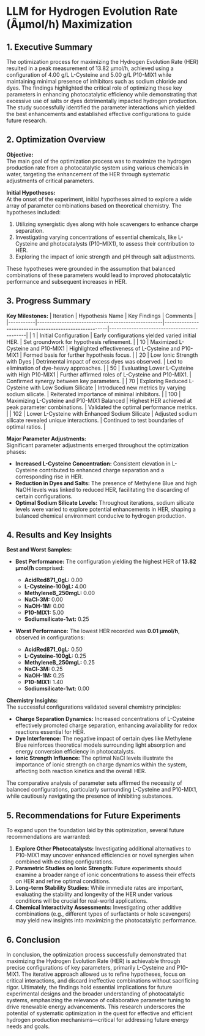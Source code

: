 # LLM for Hydrogen Evolution Rate (Âµmol/h) Maximization

## 1. Executive Summary

The optimization process for maximizing the Hydrogen Evolution Rate (HER) resulted in a peak measurement of 13.82 µmol/h, achieved using a configuration of 4.00 g/L L-Cysteine and 5.00 g/L P10-MIX1 while maintaining minimal presence of inhibitors such as sodium chloride and dyes. The findings highlighted the critical role of optimizing these key parameters in enhancing photocatalytic efficiency while demonstrating that excessive use of salts or dyes detrimentally impacted hydrogen production. The study successfully identified the parameter interactions which yielded the best enhancements and established effective configurations to guide future research.

## 2. Optimization Overview

**Objective:**  
The main goal of the optimization process was to maximize the hydrogen production rate from a photocatalytic system using various chemicals in water, targeting the enhancement of the HER through systematic adjustments of critical parameters.

**Initial Hypotheses:**  
At the onset of the experiment, initial hypotheses aimed to explore a wide array of parameter combinations based on theoretical chemistry. The hypotheses included:
1. Utilizing synergistic dyes along with hole scavengers to enhance charge separation.
2. Investigating varying concentrations of essential chemicals, like L-Cysteine and photocatalysts (P10-MIX1), to assess their contribution to HER.
3. Exploring the impact of ionic strength and pH through salt adjustments.

These hypotheses were grounded in the assumption that balanced combinations of these parameters would lead to improved photocatalytic performance and subsequent increases in HER.

## 3. Progress Summary

**Key Milestones:**
| Iteration | Hypothesis Name                                      | Key Findings                                           | Comments                                   |
|-----------|---------------------------------------------------|-------------------------------------------------------|--------------------------------------------|
| 1         | Initial Configuration                               | Early configurations yielded varied initial HER.      | Set groundwork for hypothesis refinement.  |
| 10        | Maximized L-Cysteine and P10-MIX1                  | Highlighted effectiveness of L-Cysteine and P10-MIX1 | Formed basis for further hypothesis focus. |
| 20        | Low Ionic Strength with Dyes                        | Detrimental impact of excess dyes was observed.       | Led to elimination of dye-heavy approaches. |
| 50        | Evaluating Lower L-Cysteine with High P10-MIX1     | Further affirmed roles of L-Cysteine and P10-MIX1.  | Confirmed synergy between key parameters.  |
| 70        | Exploring Reduced L-Cysteine with Low Sodium Silicate | Introduced new metrics by varying sodium silicate.     | Reiterated importance of minimal inhibitors. |
| 100      | Maximizing L-Cysteine and P10-MIX1 Balanced        | Highest HER achieved at peak parameter combinations.   | Validated the optimal performance metrics. |
| 102      | Lower L-Cysteine with Enhanced Sodium Silicate      | Adjusted sodium silicate revealed unique interactions.  | Continued to test boundaries of optimal ratios. |

**Major Parameter Adjustments:**  
Significant parameter adjustments emerged throughout the optimization phases:
- **Increased L-Cysteine Concentration:** Consistent elevation in L-Cysteine contributed to enhanced charge separation and a corresponding rise in HER.
- **Reduction in Dyes and Salts:** The presence of Methylene Blue and high NaOH levels was linked to reduced HER, facilitating the discarding of certain configurations.
- **Optimal Sodium Silicate Levels:** Throughout iterations, sodium silicate levels were varied to explore potential enhancements in HER, shaping a balanced chemical environment conducive to hydrogen production.

## 4. Results and Key Insights

**Best and Worst Samples:**
- **Best Performance:** The configuration yielding the highest HER of **13.82 µmol/h** comprised:
  - **AcidRed871_0gL:** 0.00
  - **L-Cysteine-100gL:** 4.00
  - **MethyleneB_250mgL:** 0.00
  - **NaCl-3M:** 0.00
  - **NaOH-1M:** 0.00
  - **P10-MIX1:** 5.00
  - **Sodiumsilicate-1wt:** 0.25

- **Worst Performance:** The lowest HER recorded was **0.01 µmol/h**, observed in configurations:
  - **AcidRed871_0gL:** 0.50
  - **L-Cysteine-100gL:** 0.25
  - **MethyleneB_250mgL:** 0.25
  - **NaCl-3M:** 0.25
  - **NaOH-1M:** 0.25
  - **P10-MIX1:** 1.40
  - **Sodiumsilicate-1wt:** 0.00

**Chemistry Insights:**  
The successful configurations validated several chemistry principles:
- **Charge Separation Dynamics:** Increased concentrations of L-Cysteine effectively promoted charge separation, enhancing availability for redox reactions essential for HER.
- **Dye Interference:** The negative impact of certain dyes like Methylene Blue reinforces theoretical models surrounding light absorption and energy conversion efficiency in photocatalysts.
- **Ionic Strength Influence:** The optimal NaCl levels illustrate the importance of ionic strength on charge dynamics within the system, affecting both reaction kinetics and the overall HER.

The comparative analysis of parameter sets affirmed the necessity of balanced configurations, particularly surrounding L-Cysteine and P10-MIX1, while cautiously navigating the presence of inhibiting substances.

## 5. Recommendations for Future Experiments

To expand upon the foundation laid by this optimization, several future recommendations are warranted:
1. **Explore Other Photocatalysts:** Investigating additional alternatives to P10-MIX1 may uncover enhanced efficiencies or novel synergies when combined with existing configurations.
2. **Parametric Studies on Ionic Strength:** Future experiments should examine a broader range of ionic concentrations to assess their effects on HER and refine optimal conditions.
3. **Long-term Stability Studies:** While immediate rates are important, evaluating the stability and longevity of the HER under various conditions will be crucial for real-world applications.
4. **Chemical Interactivity Assessments:** Investigating other additive combinations (e.g., different types of surfactants or hole scavengers) may yield new insights into maximizing the photocatalytic performance.

## 6. Conclusion

In conclusion, the optimization process successfully demonstrated that maximizing the Hydrogen Evolution Rate (HER) is achievable through precise configurations of key parameters, primarily L-Cysteine and P10-MIX1. The iterative approach allowed us to refine hypotheses, focus on critical interactions, and discard ineffective combinations without sacrificing rigor. Ultimately, the findings hold essential implications for future experimental designs and the broader understanding of photocatalytic systems, emphasizing the relevance of collaborative parameter tuning to drive renewable energy advancements. This research underscores the potential of systematic optimization in the quest for effective and efficient hydrogen production mechanisms—critical for addressing future energy needs and goals.